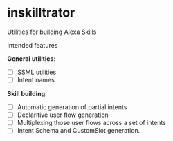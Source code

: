 # inskilltrator
Utilities for building Alexa Skills

Intended features

**General utilities**:
- [ ] SSML utilities
- [ ] Intent names

**Skill building**:
- [ ] Automatic generation of partial intents
- [ ] Declaritive user flow generation
- [ ] Multiplexing those user flows across a set of intents
- [ ] Intent Schema and CustomSlot generation.